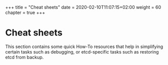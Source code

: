+++
title = "Cheat sheets"
date = 2020-02-10T11:07:15+02:00
weight = 60
chapter = true
+++

# Cheat sheets 

This section contains some quick How-To resources that help in simplifying certain tasks such as debugging, or etcd-specific tasks such as restoring etcd from backup.